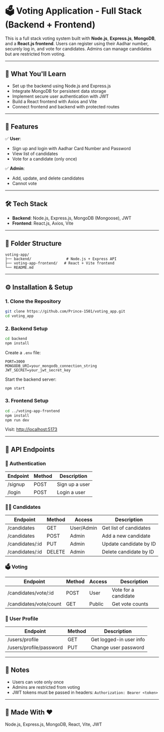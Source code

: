 # 🗳️ Voting Application - Full Stack (Backend + Frontend)

This is a full stack voting system built with **Node.js**, **Express.js**, **MongoDB**, and a **React.js frontend**. Users can register using their Aadhar number, securely log in, and vote for candidates. Admins can manage candidates but are restricted from voting.

---

## 🚀 What You'll Learn

- Set up the backend using Node.js and Express.js
- Integrate MongoDB for persistent data storage
- Implement secure user authentication with JWT
- Build a React frontend with Axios and Vite
- Connect frontend and backend with protected routes

---

## 🔧 Features

✅ **User**:
- Sign up and login with Aadhar Card Number and Password  
- View list of candidates  
- Vote for a candidate (only once)

✅ **Admin**:
- Add, update, and delete candidates  
- Cannot vote

---

## 🛠️ Tech Stack

- **Backend**: Node.js, Express.js, MongoDB (Mongoose), JWT
- **Frontend**: React.js, Axios, Vite

---

## 📁 Folder Structure

```
voting-app/
├── backend/                # Node.js + Express API
├── voting-app-frontend/   # React + Vite frontend
└── README.md
```

---

## ⚙️ Installation & Setup

### 1. Clone the Repository

```bash
git clone https://github.com/Prince-1501/voting_app.git
cd voting_app
```

### 2. Backend Setup

```bash
cd backend
npm install
```

Create a `.env` file:

```env
PORT=3000
MONGODB_URI=your_mongodb_connection_string
JWT_SECRET=your_jwt_secret_key
```

Start the backend server:

```bash
npm start
```

### 3. Frontend Setup

```bash
cd ../voting-app-frontend
npm install
npm run dev
```

Visit: [http://localhost:5173](http://localhost:5173)

---

## 📡 API Endpoints

### 🔐 Authentication

| Endpoint | Method | Description |
|----------|--------|-------------|
| /signup  | POST   | Sign up a user |
| /login   | POST   | Login a user |

### 🧑‍💼 Candidates

| Endpoint         | Method | Access | Description |
|------------------|--------|--------|-------------|
| /candidates      | GET    | User/Admin | Get list of candidates |
| /candidates      | POST   | Admin      | Add a new candidate |
| /candidates/:id  | PUT    | Admin      | Update candidate by ID |
| /candidates/:id  | DELETE | Admin      | Delete candidate by ID |

### 🗳️ Voting

| Endpoint                 | Method | Access | Description |
|--------------------------|--------|--------|-------------|
| /candidates/vote/:id     | POST   | User   | Vote for a candidate |
| /candidates/vote/count   | GET    | Public | Get vote counts |

### 👤 User Profile

| Endpoint                  | Method | Description |
|---------------------------|--------|-------------|
| /users/profile            | GET    | Get logged-in user info |
| /users/profile/password   | PUT    | Change user password |

---

## 📌 Notes

- Users can vote only once
- Admins are restricted from voting
- JWT tokens must be passed in headers: `Authorization: Bearer <token>`

---

## 🧠 Made With ❤️

Node.js, Express.js, MongoDB, React, Vite, JWT
